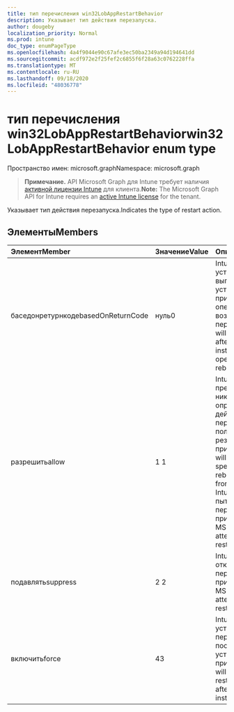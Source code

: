 ```yaml
---
title: тип перечисления win32LobAppRestartBehavior
description: Указывает тип действия перезапуска.
author: dougeby
localization_priority: Normal
ms.prod: intune
doc_type: enumPageType
ms.openlocfilehash: 4a4f9044e90c67afe3ec50ba2349a94d194641dd
ms.sourcegitcommit: acdf972e2f25fef2c6855f6f28a63c0762228ffa
ms.translationtype: MT
ms.contentlocale: ru-RU
ms.lasthandoff: 09/18/2020
ms.locfileid: "48036778"
---
```

# <a name="win32lobapprestartbehavior-enum-type"></a><span data-ttu-id="b4729-103">тип перечисления win32LobAppRestartBehavior</span><span class="sxs-lookup"><span data-stu-id="b4729-103">win32LobAppRestartBehavior enum type</span></span>

<span data-ttu-id="b4729-104">Пространство имен: microsoft.graph</span><span class="sxs-lookup"><span data-stu-id="b4729-104">Namespace: microsoft.graph</span></span>

> <span data-ttu-id="b4729-105">**Примечание.** API Microsoft Graph для Intune требует наличия [активной лицензии Intune](https://go.microsoft.com/fwlink/?linkid=839381) для клиента.</span><span class="sxs-lookup"><span data-stu-id="b4729-105">**Note:** The Microsoft Graph API for Intune requires an [active Intune license](https://go.microsoft.com/fwlink/?linkid=839381) for the tenant.</span></span>

<span data-ttu-id="b4729-106">Указывает тип действия перезапуска.</span><span class="sxs-lookup"><span data-stu-id="b4729-106">Indicates the type of restart action.</span></span>

## <a name="members"></a><span data-ttu-id="b4729-107">Элементы</span><span class="sxs-lookup"><span data-stu-id="b4729-107">Members</span></span>
|<span data-ttu-id="b4729-108">Элемент</span><span class="sxs-lookup"><span data-stu-id="b4729-108">Member</span></span>|<span data-ttu-id="b4729-109">Значение</span><span class="sxs-lookup"><span data-stu-id="b4729-109">Value</span></span>|<span data-ttu-id="b4729-110">Описание</span><span class="sxs-lookup"><span data-stu-id="b4729-110">Description</span></span>|
|:---|:---|:---|
|<span data-ttu-id="b4729-111">баседонретурнкоде</span><span class="sxs-lookup"><span data-stu-id="b4729-111">basedOnReturnCode</span></span>|<span data-ttu-id="b4729-112">нуль</span><span class="sxs-lookup"><span data-stu-id="b4729-112">0</span></span>|<span data-ttu-id="b4729-113">Intune перезапускает устройство после выполнения установки приложения, если операция возвращает код перезагрузки.</span><span class="sxs-lookup"><span data-stu-id="b4729-113">Intune will restart the device after running the app installation if the operation returns a reboot code.</span></span>|
|<span data-ttu-id="b4729-114">разрешить</span><span class="sxs-lookup"><span data-stu-id="b4729-114">allow</span></span>|<span data-ttu-id="b4729-115">1 </span><span class="sxs-lookup"><span data-stu-id="b4729-115">1</span></span>|<span data-ttu-id="b4729-116">Intune не будет предпринимать никаких определенных действий по кодам перезагрузки, полученным в результате установки приложения.</span><span class="sxs-lookup"><span data-stu-id="b4729-116">Intune will not take any specific action on reboot codes resulting from app installations.</span></span> <span data-ttu-id="b4729-117">Intune не будет пытаться отключить перезапуск для приложений MSI.</span><span class="sxs-lookup"><span data-stu-id="b4729-117">Intune will not attempt to suppress restarts for MSI apps.</span></span>|
|<span data-ttu-id="b4729-118">подавлять</span><span class="sxs-lookup"><span data-stu-id="b4729-118">suppress</span></span>|<span data-ttu-id="b4729-119">2 </span><span class="sxs-lookup"><span data-stu-id="b4729-119">2</span></span>|<span data-ttu-id="b4729-120">Intune попытается отключить перезапуск для приложений MSI.</span><span class="sxs-lookup"><span data-stu-id="b4729-120">Intune will attempt to suppress restarts for MSI apps.</span></span>|
|<span data-ttu-id="b4729-121">включить</span><span class="sxs-lookup"><span data-stu-id="b4729-121">force</span></span>|<span data-ttu-id="b4729-122">4</span><span class="sxs-lookup"><span data-stu-id="b4729-122">3</span></span>|<span data-ttu-id="b4729-123">Intune вынуждает устройство перезапускать сразу после завершения установки приложения.</span><span class="sxs-lookup"><span data-stu-id="b4729-123">Intune will force the device to restart immediately after the app installation operation.</span></span>|





